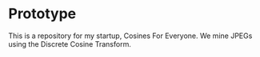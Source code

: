 # Prototype
This is a repository for my startup, Cosines For Everyone. We mine JPEGs using the Discrete Cosine Transform. 
